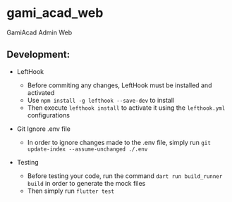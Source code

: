 # gami_acad_web

GamiAcad Admin Web

## Development:
- LeftHook
  - Before commiting any changes, LeftHook must be installed and activated
  - Use `npm install -g lefthook --save-dev` to install
  - Then execute `lefthook install` to activate it using the `lefthook.yml` configurations

- Git Ignore .env file
  - In order to ignore changes made to the .env file, simply run `git update-index --assume-unchanged ./.env`

- Testing
  - Before testing your code, run the command `dart run build_runner build` in order to generate the mock files
  - Then simply run `flutter test`